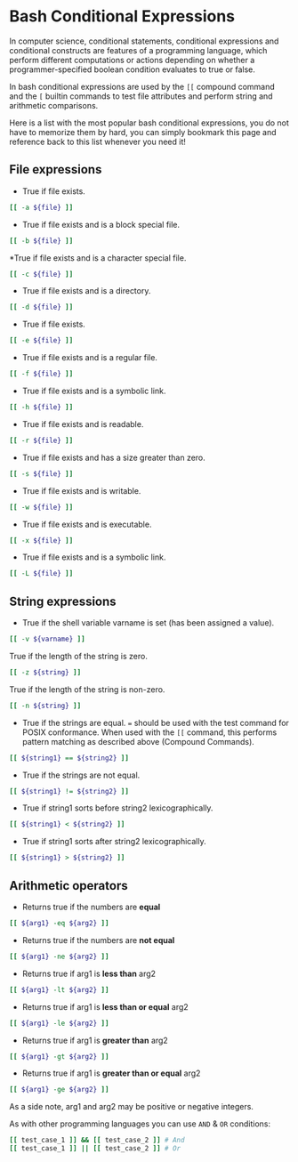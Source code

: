# Bash Conditional Expressions

In computer science, conditional statements, conditional expressions and conditional constructs are features of a programming language, which perform different computations or actions depending on whether a programmer-specified boolean condition evaluates to true or false.

In bash conditional expressions are used by the `[[` compound command and the `[` builtin commands to test file attributes and perform string and arithmetic comparisons. 

Here is a list with the most popular bash conditional expressions, you do not have to memorize them by hard, you can simply bookmark this page and reference back to this list whenever you need it!

## File expressions

* True if file exists.

```bash
[[ -a ${file} ]]
```

* True if file exists and is a block special file.

```bash
[[ -b ${file} ]]
```

*True if file exists and is a character special file.

```bash
[[ -c ${file} ]]
```

* True if file exists and is a directory.

```bash
[[ -d ${file} ]]
```

* True if file exists.

```bash
[[ -e ${file} ]]
```

* True if file exists and is a regular file.

```bash
[[ -f ${file} ]]
```

* True if file exists and is a symbolic link.

```bash
[[ -h ${file} ]]
```

* True if file exists and is readable.

```bash
[[ -r ${file} ]]
```

* True if file exists and has a size greater than zero.

```bash
[[ -s ${file} ]]
```

* True if file exists and is writable.

```bash
[[ -w ${file} ]]
```

* True if file exists and is executable.

```bash
[[ -x ${file} ]]
```

* True if file exists and is a symbolic link.

```bash
[[ -L ${file} ]]
```

## String expressions

* True if the shell variable varname is set (has been assigned a value).

```bash
[[ -v ${varname} ]]
```

True if the length of the string is zero.

```bash
[[ -z ${string} ]]
```

True if the length of the string is non-zero.

```bash
[[ -n ${string} ]]
```

* True if the strings are equal. `=` should be used with the test command for POSIX conformance. When used with the `[[` command, this performs pattern matching as described above (Compound Commands).

```bash
[[ ${string1} == ${string2} ]]
```

* True if the strings are not equal.

```bash
[[ ${string1} != ${string2} ]]
```

* True if string1 sorts before string2 lexicographically.

```bash
[[ ${string1} < ${string2} ]]
```

* True if string1 sorts after string2 lexicographically.

```bash
[[ ${string1} > ${string2} ]]
```

## Arithmetic operators

* Returns true if the numbers are **equal**

```bash
[[ ${arg1} -eq ${arg2} ]]
```

* Returns true if the numbers are **not equal**

```bash
[[ ${arg1} -ne ${arg2} ]]
```

* Returns true if arg1 is **less than** arg2

```bash
[[ ${arg1} -lt ${arg2} ]]
```

* Returns true if arg1 is **less than or equal** arg2

```bash
[[ ${arg1} -le ${arg2} ]]
```

* Returns true if arg1 is **greater than** arg2

```bash
[[ ${arg1} -gt ${arg2} ]]
```

* Returns true if arg1 is **greater than or equal** arg2

```bash
[[ ${arg1} -ge ${arg2} ]]
```

As a side note, arg1 and arg2 may be positive or negative integers.

As with other programming languages you can use `AND` & `OR` conditions:

```bash
[[ test_case_1 ]] && [[ test_case_2 ]] # And
[[ test_case_1 ]] || [[ test_case_2 ]] # Or
```